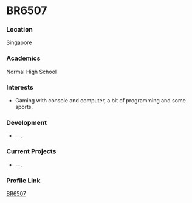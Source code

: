 # BR6507

### Location

Singapore

### Academics

Normal High School

### Interests

- Gaming with console and computer, a bit of programming and some sports.

### Development

- --.
 
### Current Projects

- --.

### Profile Link

[BR6507](https://github.com/BudiRahmawan)
